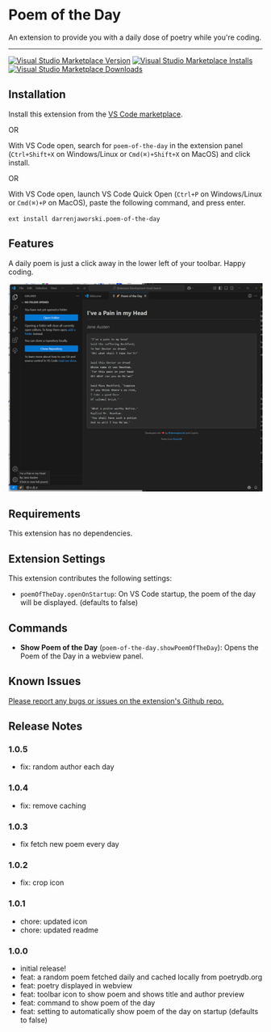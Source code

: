 # Poem of the Day

An extension to provide you with a daily dose of poetry while you're coding.

---

[![Visual Studio Marketplace Version](https://img.shields.io/visual-studio-marketplace/v/darrenjaworski.poem-of-the-day?color=blue&logo=visual-studio)](https://marketplace.visualstudio.com/items?itemName=darrenjaworski.poem-of-the-day&WT.mc_id=darrenjaworski)
[![Visual Studio Marketplace Installs](https://img.shields.io/visual-studio-marketplace/i/darrenjaworski.poem-of-the-day?logo=visualstudio)](https://marketplace.visualstudio.com/items?itemName=darrenjaworski.poem-of-the-day&WT.mc_id=darrenjaworski)
[![Visual Studio Marketplace Downloads](https://img.shields.io/visual-studio-marketplace/d/darrenjaworski.poem-of-the-day?logo=visualstudio)](https://marketplace.visualstudio.com/items?itemName=darrenjaworski.poem-of-the-day&WT.mc_id=darrenjaworski)

## Installation

Install this extension from the [VS Code marketplace](https://marketplace.visualstudio.com/items?itemName=DarrenJaworski.poem-of-the-day).

OR

With VS Code open, search for `poem-of-the-day` in the extension panel (`Ctrl+Shift+X` on Windows/Linux or `Cmd(⌘)+Shift+X` on MacOS) and click install.

OR

With VS Code open, launch VS Code Quick Open (`Ctrl+P` on Windows/Linux or `Cmd(⌘)+P` on MacOS), paste the following command, and press enter.

`ext install darrenjaworski.poem-of-the-day`

## Features

A daily poem is just a click away in the lower left of your toolbar. Happy coding.

![Poem of the Day Preview](https://raw.githubusercontent.com/darrenjaworski/poem-of-the-day/refs/heads/main/poem-of-the-day-preview.png)

## Requirements

This extension has no dependencies.

## Extension Settings

This extension contributes the following settings:

* `poemOfTheDay.openOnStartup`: On VS Code startup, the poem of the day will be displayed. (defaults to false)

## Commands

- **Show Poem of the Day** (`poem-of-the-day.showPoemOfTheDay`): Opens the Poem of the Day in a webview panel.

## Known Issues

[Please report any bugs or issues on the extension's Github repo.](https://github.com/darrenjaworski/poem-of-the-day/issues/new)

## Release Notes

### 1.0.5

- fix: random author each day

### 1.0.4

- fix: remove caching

### 1.0.3

- fix fetch new poem every day

### 1.0.2

- fix: crop icon

### 1.0.1

- chore: updated icon
- chore: updated readme

### 1.0.0

- initial release!
- feat: a random poem fetched daily and cached locally from poetrydb.org
- feat: poetry displayed in webview
- feat: toolbar icon to show poem and shows title and author preview
- feat: command to show poem of the day
- feat: setting to automatically show poem of the day on startup (defaults to false)
